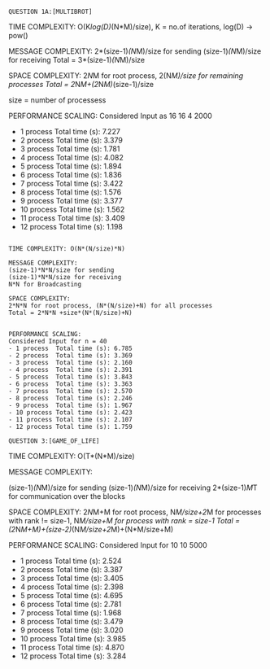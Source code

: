 ```QUESTION 1A:[MULTIBROT]```

TIME COMPLEXITY: O(K*log(D)*(N*M)/size), 
K = no.of iterations, log(D) -> pow()

MESSAGE COMPLEXITY: 
2*(size-1)*(N*M)/size for sending
(size-1)*(N*M)/size for receiving
Total = 3*(size-1)*(N*M)/size

SPACE COMPLEXITY: 
2*N*M for root process, 2(N*M)/size for remaining processes
Total = 2*N*M+(2*N*M)*(size-1)/size

size = number of processess

PERFORMANCE SCALING:
Considered Input as 16 16 4 2000
- 1 process  Total time (s): 7.227
- 2 process  Total time (s): 3.379
- 3 process  Total time (s): 1.781
- 4 process  Total time (s): 4.082
- 5 process  Total time (s): 1.894
- 6 process  Total time (s): 1.836
- 7 process  Total time (s): 3.422
- 8 process  Total time (s): 1.576
- 9 process  Total time (s): 3.377
- 10 process Total time (s): 1.562
- 11 process Total time (s): 3.409
- 12 process Total time (s): 1.198

```QUESTION 2:[FLOYD_WARSHALL]

TIME COMPLEXITY: O(N*(N/size)*N)

MESSAGE COMPLEXITY:
(size-1)*N*N/size for sending
(size-1)*N*N/size for receiving
N*N for Broadcasting

SPACE COMPLEXITY:
2*N*N for root process, (N*(N/size)+N) for all processes
Total = 2*N*N +size*(N*(N/size)+N)


PERFORMANCE SCALING:
Considered Input for n = 40
- 1 process  Total time (s): 6.785
- 2 process  Total time (s): 3.369
- 3 process  Total time (s): 2.160
- 4 process  Total time (s): 2.391
- 5 process  Total time (s): 3.843
- 6 process  Total time (s): 3.363
- 7 process  Total time (s): 2.570
- 8 process  Total time (s): 2.246
- 9 process  Total time (s): 1.967
- 10 process Total time (s): 2.423
- 11 process Total time (s): 2.107
- 12 process Total time (s): 1.759
```

```QUESTION 3:[GAME_OF_LIFE]```

TIME COMPLEXITY: O(T*(N*M)/size)

MESSAGE COMPLEXITY:

(size-1)*(N*M)/size for sending
(size-1)*(N*M)/size for receiving
2*(size-1)*M*T for communication over the blocks

SPACE COMPLEXITY:
2*N*M+M for root process, N*M/size+2*M for processes with rank != size-1,  N*M/size+M for process with rank = size-1
Total =  (2*N*M+M)+(size-2)*(N*M/size+2*M)+(N*M/size+M)

PERFORMANCE SCALING:
Considered Input for 10 10 5000 
- 1 process  Total time (s): 2.524
- 2 process  Total time (s): 3.387
- 3 process  Total time (s): 3.405
- 4 process  Total time (s): 2.398
- 5 process  Total time (s): 4.695
- 6 process  Total time (s): 2.781
- 7 process  Total time (s): 1.968
- 8 process  Total time (s): 3.479
- 9 process  Total time (s): 3.020
- 10 process Total time (s): 3.985
- 11 process Total time (s): 4.870
- 12 process Total time (s): 3.284
